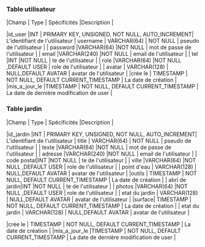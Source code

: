  ### Table utilisateur

|Champ  | Type | Spécificités |Description |

|id_user  |INT  | PRIMARY KEY, UNSIGNED, NOT NULL, AUTO_INCREMENT| L’identifiant de l'utilisateur
| username | VARCHAR(64) | NOT NULL | pseudo de l'utilisateur |
| password |VARCHAR(64)  |NOT NULL  | mot de passe de l'utilisateur |
| email |VARCHAR(240)  |NOT NULL  | email de l'utilisateur |
| tel |INT  |NOT NULL  | te de l'utilisateur |
| role |VARCHAR(64)  |NOT NULL ,DEFAULT USER  | role de l'utilisateur  |
| avatar | VARCHAR(128) | NULL,DEFAULT AVATAR | avatar  de l'utilisateur |
|crée le | TIMESTAMP | NOT NULL, DEFAULT CURRENT_TIMESTAMP | La date de création |
 |mis_a_jour_le |TIMESTAMP  | NOT NULL, DEFAULT CURRENT_TIMESTAMP | La date de dernière modification de user |

 ### Table jardin

|Champ  | Type | Spécificités |Description |

|id_jardin |INT  | PRIMARY KEY, UNSIGNED, NOT NULL, AUTO_INCREMENT| L’identifiant de l'utilisateur
| title | VARCHAR(64) | NOT NULL | pseudo de l'utilisateur |
| texte |VARCHAR(64)  |NOT NULL  | mot de passe de l'utilisateur |
| adresse |VARCHAR(240)  |NOT NULL  | email de l'utilisateur |
| code postal|INT  |NOT NULL  | te de l'utilisateur |
| ville  |VARCHAR(64)  |NOT NULL ,DEFAULT USER  | role de l'utilisateur  |
| point d'eau | VARCHAR(128) | NULL,DEFAULT AVATAR | avatar  de l'utilisateur |
|outils | TIMESTAMP | NOT NULL, DEFAULT CURRENT_TIMESTAMP | La date de création |
| abri de jardin|INT  |NOT NULL  | te de l'utilisateur |
| photos |VARCHAR(64)  |NOT NULL ,DEFAULT USER  | role de l'utilisateur  |
| etat du jardin | VARCHAR(128) | NULL,DEFAULT AVATAR | avatar  de l'utilisateur |
|surface| TIMESTAMP | NOT NULL, DEFAULT CURRENT_TIMESTAMP | La date de création |
| etat du jardin | VARCHAR(128) | NULL,DEFAULT AVATAR | avatar  de l'utilisateur |

|crée le | TIMESTAMP | NOT NULL, DEFAULT CURRENT_TIMESTAMP | La date de création |
 |mis_a_jour_le |TIMESTAMP  | NOT NULL, DEFAULT CURRENT_TIMESTAMP | La date de dernière modification de user |
<!--stackedit_data:
eyJoaXN0b3J5IjpbMTAxNTAzMjg1MywtODMyNTU3MjA1XX0=
-->